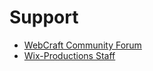 # Support

- [WebCraft Community Forum](https://github.com/Wix-Productions/WebCraft/discussions/categories/q-a)
- [Wix-Productions Staff](mailto:contact@wixonic.fr)
